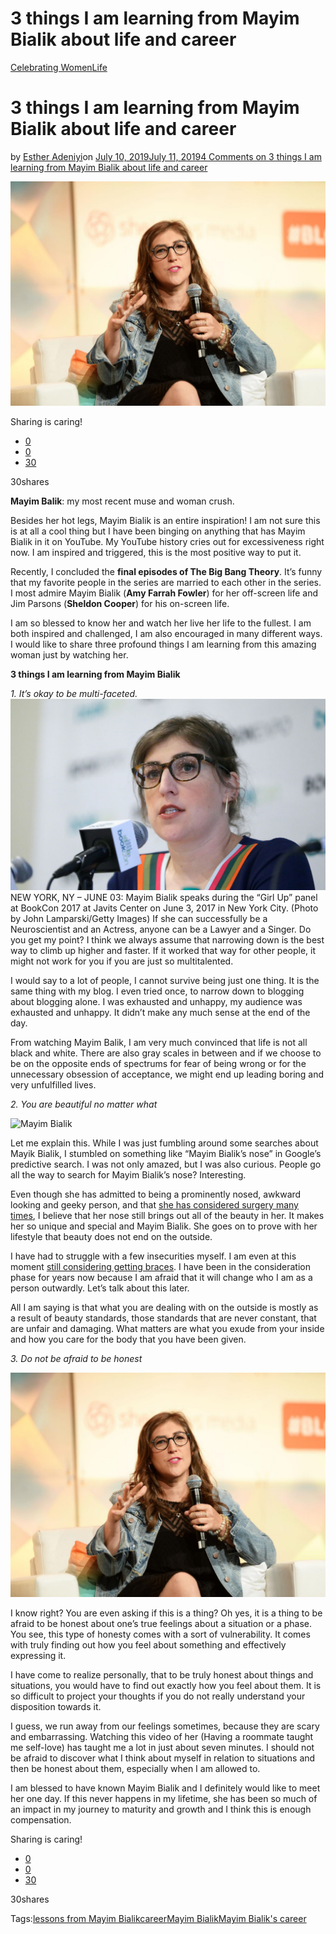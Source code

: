 # 3 things I am learning from Mayim Bialik about life and career

[Celebrating Women](https://estheradeniyi.com/category/celebrating-women/)[Life](https://estheradeniyi.com/category/life/)
# 3 things I am learning from Mayim Bialik about life and career

by [Esther Adeniyi](https://estheradeniyi.com/author/esther-adeniyi/)on [July 10, 2019July 11, 2019](https://estheradeniyi.com/mayim-bialik-lessons/)[4 Comments on 3 things I am learning from Mayim Bialik about life and career](https://estheradeniyi.com/mayim-bialik-lessons/#comments)

![Mayim Bialik](images\Mayim-Bialik-2.jpeg)

Sharing is caring!

- [0](https://www.facebook.com/sharer/sharer.php?u=https%3A%2F%2Festheradeniyi.com%2Fmayim-bialik-lessons%2F&amp;t=3%20things%20I%20am%20learning%20from%20Mayim%20Bialik%20about%20life%20and%20career)
- [0](https://twitter.com/intent/tweet?text=3%20things%20I%20am%20learning%20from%20Mayim%20Bialik%20about%20life%20and%20career&amp;url=https%3A%2F%2Festheradeniyi.com%2Fmayim-bialik-lessons%2F)
- [30](#)

30shares

**Mayim Balik**: my most recent muse and woman crush.

Besides her hot legs, Mayim Bialik is an entire inspiration! I am not sure this is at all a cool thing but I have been binging on anything that has Mayim Bialik in it on YouTube. My YouTube history cries out for excessiveness right now. I am inspired and triggered, this is the most positive way to put it.

Recently, I concluded the **final episodes of The Big Bang Theory**. It&#x2019;s funny that my favorite people in the series are married to each other in the series. I most admire Mayim Bialik (**Amy Farrah Fowler**) for her off-screen life and Jim Parsons (**Sheldon Cooper**) for his on-screen life.

I am so blessed to know her and watch her live her life to the fullest. I am both inspired and challenged, I am also encouraged in many different ways. I would like to share three profound things I am learning from this amazing woman just by watching her.

**3 things I am learning from Mayim Bialik**

*1. It&#x2019;s okay to be multi-faceted.*
![Mayim Bialik](images\mayim-bialik.jpg)NEW YORK, NY &#x2013; JUNE 03: Mayim Bialik speaks during the &#x201C;Girl Up&#x201D; panel at BookCon 2017 at Javits Center on June 3, 2017 in New York City. (Photo by John Lamparski/Getty Images)
If she can successfully be a Neuroscientist and an Actress, anyone can be a Lawyer and a Singer. Do you get my point? I think we always assume that narrowing down is the best way to climb up higher and faster. If it worked that way for other people, it might not work for you if you are just so multitalented.

I would say to a lot of people, I cannot survive being just one thing. It is the same thing with my blog. I even tried once, to narrow down to blogging about blogging alone. I was exhausted and unhappy, my audience was exhausted and unhappy. It didn&#x2019;t make any much sense at the end of the day.

From watching Mayim Balik, I am very much convinced that life is not all black and white. There are also gray scales in between and if we choose to be on the opposite ends of spectrums for fear of being wrong or for the unnecessary obsession of acceptance, we might end up leading boring and very unfulfilled lives.

*2. You are beautiful no matter what*

![Mayim Bialik](https://estheradeniyi.com/wp-content/uploads/2019/07/Mayim-Bialik.jpg)

Let me explain this. While I was just fumbling around some searches about Mayik Bialik, I stumbled on something like &#x201C;Mayim Bialik&#x2019;s nose&#x201D; in Google&#x2019;s predictive search. I was not only amazed, but I was also curious. People go all the way to search for Mayim Bialik&#x2019;s nose? Interesting.

Even though she has admitted to being a prominently nosed, awkward looking and geeky person, and that [she has considered surgery many times](https://groknation.com/health/mayim-talks-noses/), I believe that her nose still brings out all of the beauty in her. It makes her so unique and special and Mayim Bialik. She goes on to prove with her lifestyle that beauty does not end on the outside.

I have had to struggle with a few insecurities myself. I am even at this moment [still considering getting braces](https://estheradeniyi.com/no-i-dont-like-my-gap-too/). I have been in the consideration phase for years now because I am afraid that it will change who I am as a person outwardly. Let&#x2019;s talk about this later.

All I am saying is that what you are dealing with on the outside is mostly as a result of beauty standards, those standards that are never constant, that are unfair and damaging. What matters are what you exude from your inside and how you care for the body that you have been given.

*3. Do not be afraid to be honest*

![](images\Mayim-Bialik-2-1.jpeg)

I know right? You are even asking if this is a thing? Oh yes, it is a thing to be afraid to be honest about one&#x2019;s true feelings about a situation or a phase. You see, this type of honesty comes with a sort of vulnerability. It comes with truly finding out how you feel about something and effectively expressing it.

I have come to realize personally, that to be truly honest about things and situations, you would have to find out exactly how you feel about them. It is so difficult to project your thoughts if you do not really understand your disposition towards it.

I guess, we run away from our feelings sometimes, because they are scary and embarrassing. Watching this video of her (Having a roommate taught me self-love) has taught me a lot in just about seven minutes. I should not be afraid to discover what I think about myself in relation to situations and then be honest about them, especially when I am allowed to.

I am blessed to have known Mayim Bialik and I definitely would like to meet her one day. If this never happens in my lifetime, she has been so much of an impact in my journey to maturity and growth and I think this is enough compensation.

Sharing is caring!

- [0](https://www.facebook.com/sharer/sharer.php?u=https%3A%2F%2Festheradeniyi.com%2Fmayim-bialik-lessons%2F&amp;t=3%20things%20I%20am%20learning%20from%20Mayim%20Bialik%20about%20life%20and%20career)
- [0](https://twitter.com/intent/tweet?text=3%20things%20I%20am%20learning%20from%20Mayim%20Bialik%20about%20life%20and%20career&amp;url=https%3A%2F%2Festheradeniyi.com%2Fmayim-bialik-lessons%2F)
- [30](#)

30shares

Tags:[lessons from Mayim Bialikcareer](https://estheradeniyi.com/tag/lessons-from-mayim-bialikcareer/)[Mayim Bialik](https://estheradeniyi.com/tag/mayim-bialik/)[Mayim Bialik&apos;s career](https://estheradeniyi.com/tag/mayim-bialiks-career/)